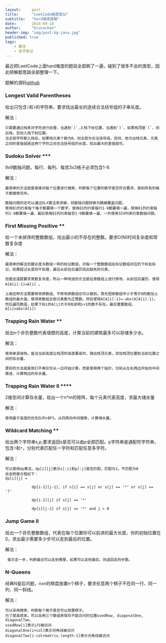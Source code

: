 ```yaml
---
layout:     post
title:      "LeetCode解题笔记"
subtitle:   "hard难度题解"
date:       2018-09-18
author:     "brucechen"
header-img: "img/post-bg-java.jpg"
published: true
tags:
    - 算法
    - 读书笔记
---
```


最近把LeetCode上面hard难度的题目全部刷了一遍，碰到了很多不会的类型，因此把解题思路全部整理一下。

题解的源码[github](https://github.com/Brucechen13/algocodes/tree/master/codes/src/algo/other)

### Longest Valid Parentheses

给出只包含`(`和`)`的字符串，要求找出最长的连续合法括号组的子串长度。

解法：

    只需要通过栈来对字符进行处理，当遇到`(`,入栈下标位置，当遇到`)`，如果栈顶是`(`，则出栈，否则入栈下标位置。
    当全部字符都入栈后，如果栈元素个数为0，则全部为合法括号组，否则，依次出栈元素，元素之间的差值就是这两个字符之间合法括号组的长度，找出最大的差值就可。


### Sudoku Solver ***

9x9数独问题，每行、每列、每宫3x3格子必须包含1-9.

解法：

    最简单的方法就是直接对每个位置进行搜索，判断每个位置的数字是否符合要求，直到所有的格子都搜索完毕。

    数独问题的还可以通过DLX算法来求解，将数独问题转换为精确覆盖问题。
    使用81列约束每个格子都要填一个数字，使用81列约束每行1-9都要填一遍，使用81列约束每列1-9都要填一遍，最后使用81列约束每宫1-9都要填一遍，一共使用324列来约束数独问题。


### First Missing Positive **

给一个未排序的整数数组，找出最小的不存在的整数。要求O(N)时间复杂度和常数复杂度

解法：

    最简单的解法创建长度与数组一样的标记数组，对每一个整数数组在标记数组对应的下标处标记，如果超过长度则不处理，最后从前往后遍历找出缺失的元素。

    但是这道题要求常数复杂度，所以一种改进的方法是在原数组上进行修改，从前往后遍历，使得 A[A[i]-1]=A[i] 。

    上面这种方法需要修改原数组，不修改原数组也可以做到。首先把原数组中小于等于0的数加上数组的最大值，使得原数组全部元素都为正整数。然后使得A[A[i]-1]=-abs(A[A[i]-1)。然后遍历数组，如果下标i的A[i]大于0则说明i+1的数不存在。最后重置数组，A[i]=abs(A[i])

### Trapping Rain Water **

给出n个非负整数代表墙壁的高度，计算当前的建筑最多可以存储多少水。

解法：

    使用单调减栈，每当当前高度比栈顶的高度要高时，弹出栈顶元素，添加栈顶位置到当前位置之间的存水量。

    更好的方法就是我们不再仅仅从一边开始计算，而是使用两个指针，分别从左右两边开始向中间推进，计算两边的存水量。


### Trapping Rain Water II ****

2维空间计算存水量，给出一个n*m的矩阵，每个元素代表高度，求最大储水量

解法：

    使用基于高度的优先队列+BFS，从四周向中间搜索，计算储水量。



### Wildcard Matching **

给出两个字符串s,p,要求返回s是否可以由p全部匹配。p字符串是通配符字符串，包含`?`和`*`，分别代表匹配任一字符和匹配任意多字符。

解法：

    可以使用dp算法，dp[i][j]表示s[:i]和p[:j]是否匹配，匹配为1，不匹配为0
    状态转移方程如下：
    dp[i][j] =  
    
                dp[i-1][j-1], if s[i] == s[j] or s[j] == '*' or s[j] == '?'
                
                dp[i-1][j] if s[j] == '*'

                dp[i][j-1] if s[j] == '*' and j > 0
 


### Jump Game II

给出一个非负整数数组，代表在每个位置你可以前进的最大长度，你的初始位置在0，求出最少需要多少步可以走到最后的位置。

解法：

     每次走一步，判断最远可以走到哪里，如果可以走到最后，则返回走的步数。


### N-Queens

经典N皇后问题，nxn的棋盘放置n个棋子，要求任意两个棋子不在同一行、同一列、同一斜线。

解法：

    可以采用搜索，判断每个格子是否可以放置棋子。
    为了提高效率，可以采用三个数组来保存不能访问的位置usedRow, diagonalOne, diagonalTwo.
    usedRow[i]表示i行被访问
    diagonalOne[i+col]表示对角线被访问
    diagonalTwo[i-col+matrix.length-1]表示对角线被访问
